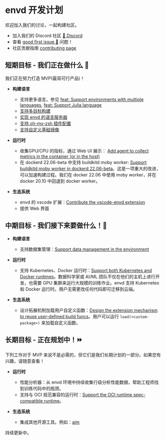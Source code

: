# envd 开发计划

欢迎加入我们的讨论，一起构建社区。

- 加入我们的 Discord 社区 [💬 Discord](https://discord.gg/KqswhpVgdU)
- 查看 [good first issue 💖](https://github.com/tensorchord/envd/issues?q=is%3Aissue+is%3Aopen+label%3A%22good+first+issue+%E2%9D%A4%EF%B8%8F%22) 问题！
- 社区贡献指南 [contributing page](./contributing.md)

## 短期目标 - 我们正在做什么 🎉

我们正在努力打造 MVP(最简可行产品)！

- **构建语言**
    - 支持更多语言。参见 [feat: Support environments with multiple languages](https://github.com/tensorchord/envd/issues/407), [feat: Support Julia language](https://github.com/tensorchord/envd/issues/408)
    - [支持多目标构建](https://github.com/tensorchord/envd/issues/403)
    - [实现 envd 的语言服务器](https://github.com/tensorchord/envd/issues/358)
    - [支持 oh-my-zsh 插件配置](https://github.com/tensorchord/envd/issues/106)
    - [支持自定义基础镜像](https://github.com/tensorchord/envd/issues/261)

- **运行时**
    - 收集GPU/CPU 的指标，通过 Web UI 展示： [Add agent to collect metrics in the container (or in the host)](https://github.com/tensorchord/envd/issues/218)
    - 在 dockerd 22.06-beta 中支持 buildkitd moby worker: [Support buildkitd moby worker in dockerd 22.06-beta](https://github.com/tensorchord/envd/issues/51)。这是一项重大的改进，可以加速构建过程。我们在 docker 22.06 中使用 moby worker，并在 docker 20.10 中回退到 docker worker。

- **生态系统**
    - envd 的 vscode 扩展：[Contribute the vscode-envd extension](https://github.com/tensorchord/vscode-envd)
    - 提供 Web 界面

## 中期目标 - 我们接下来要做什么！🏃

- **构建语言**
    - 支持数据集管理：[Support data management in the environment](https://github.com/tensorchord/envd/issues/5)

- **运行时**
    - 支持 Kubernetes、Docker 运行时：[Support both Kubernetes and Docker runtimes](https://github.com/tensorchord/envd/issues/179)。数据科学家或 AI/ML 团队不仅在他们的主机上进行开发，也需要 GPU 集群来运行大规模的训练作业。envd 支持 Kubernetes 和 Docker 运行时。用户无需更改任何代码即可迁移到云端。

- **生态系统**
    - 设计拓展机制加载用户自定义函数：[Design the extension mechanism to reuse user-defined build funcs](https://github.com/tensorchord/envd/issues/91)。用户可以运行 `load(<custom-package>)` 来加载自定义函数。

## 长期目标 - 正在规划中！⏩

下列工作对于 MVP 来说不是必需的，但它们是我们长期计划的一部分。如果您有兴趣，请随意查看！

- **运行时**
    - 性能分析器：从 envd 环境中持续收集行级分析性能数据，帮助工程师找到训练代码中的瓶颈。
    - 支持与 OCI 规范兼容的运行时：[Support the OCI runtime spec-compatible runtime](https://github.com/tensorchord/envd/issues/282)。

 - **生态系统**
    - 集成其他开源工具。例如：[aim](https://github.com/aimhubio/aim)

持续更新中。
